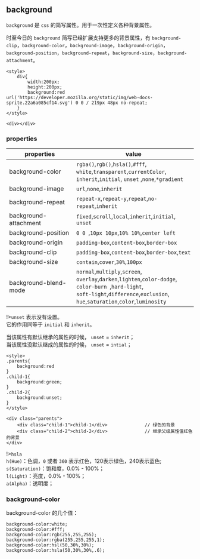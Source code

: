 
## background

`background` 是 `css` 的简写属性。用于一次性定义各种背景属性。 

时至今日的 `background` 简写已经扩展支持更多的背景属性，有 `background-clip`，`background-color`，`background-image`，`background-origin`，`background-position`，`background-repeat`，`background-size`，`background-attachment`。

```copy
<style>
    div{
        width:200px;
        height:200px;
        background:red url('https://developer.mozilla.org/static/img/web-docs-sprite.22a6a085cf14.svg') 0 0 / 219px 48px no-repeat;
    }
</style>

<div></div>
```

### properties

|properties|value|
|---|---|
|background-color|`rgba()`,`rgb()`,<span class="special-orange">`hsla()`</span>,`#fff`,<br>`white`,`transparent`,`currentColor`,<br>`inherit`,`initial`, <span class="special-orange">`unset`</span> ,`none`,`*gradient`|
|background-image|`url`,`none`,`inherit`|
|background-repeat|`repeat-x`,`repeat-y`,`repeat`,`no-repeat`,`inherit`|
|background-attachment|`fixed`,`scroll`,`local`,`inherit`,`initial`, <span class="special-orange">`unset`</span>|
|background-position|`0 0 `,`10px 10px`,`10% 10%`,`center left`|
|background-origin|`padding-box`,`content-box`,`border-box`|
|background-clip|`padding-box`,`content-box`,`border-box`,`text`|
|background-size|`contain`,`cover`,`30%`,`100px`|
|background-blend-mode|`normal`,`multiply`,`screen`,<br>`overlay`,`darken`,`lighten`,`color-dodge`,<br>`color-burn `,`hard-light`,<br>`soft-light`,`difference`,`exclusion`,<br>`hue`,`saturation`,`color`,`luminosity`|

!>`unset` 表示没有设置。<br> 
它的作用同等于 `initial` 和 `inherit`。

当该属性有默认继承的属性的时候， `unset` = `inherit`；<br>
当该属性没默认继成的属性的时候， `unset` = `intial`；


```copy
<style>
.parents{
    background:red
}
.child-1{
    background:green;
}
.child-2{
    background:unset;
}
</style>

<div class="parents">
    <div class="child-1">child-1</div>              // 绿色的背景
    <div class="child-2">child-2</div>              // 继承父级属性值红色的背景
</div>
```

!>`hsla` <br>
`h(Hue)`：色调，`0` 或者 `360` 表示红色，120表示绿色，240表示蓝色;<br>
`s(Saturation)`：饱和度，0.0% - 100%；<br>
`l(Light)`：亮度，0.0% - 100%；<br>
`a(Alpha)`：透明度；

### background-color
background-color 的几个值：

```copy
background-color:white;
background-color:#fff;
background-color:rgb(255,255,255);
background-color:rgba(255,255,255,1);
background-color:hsl(50,30%,30%);
background-color:hsla(50,30%,30%,.6);
```

